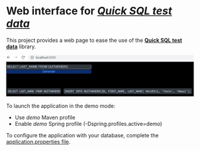 # Web interface for [*Quick SQL test data*](https://github.com/quick-perf/sql-test-data-generator#sql-test-data-generator)

This project provides a web page to ease the use of the [**Quick SQL test data**](https://github.com/quick-perf/sql-test-data-generator#sql-test-data-generator) library.

![web page](./web-page-screenshot.jpg)

To launch the application in the demo mode:
* Use _demo_ Maven profile
* Enable _demo_ Spring profile (-Dspring.profiles.active=demo)

To configure the application with your database, complete the [application.properties file](src/main/resources/application.properties).
